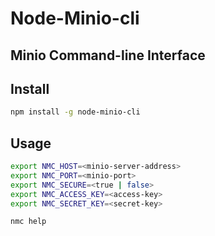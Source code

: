 # Node-Minio-cli

## Minio Command-line Interface

## Install

```bash
npm install -g node-minio-cli
```

## Usage

```bash
export NMC_HOST=<minio-server-address>
export NMC_PORT=<minio-port>
export NMC_SECURE=<true | false>
export NMC_ACCESS_KEY=<access-key>
export NMC_SECRET_KEY=<secret-key>
```

```bash
nmc help
```
